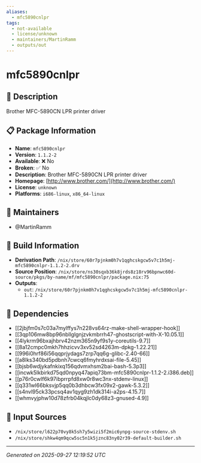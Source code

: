 ```yaml
---
aliases:
  - mfc5890cnlpr
tags:
  - not-available
  - license/unknown
  - maintainers/MartinRamm
  - outputs/out
---
```


# mfc5890cnlpr

## 📝 Description

Brother MFC-5890CN LPR printer driver

## 📋 Package Information

- **Name**: `mfc5890cnlpr`
- **Version**: `1.1.2-2`
- **Available**: ❌ No
- **Broken**: ✅ No
- **Description**: Brother MFC-5890CN LPR printer driver
- **Homepage**: [http://www.brother.com/](http://www.brother.com/)
- **License**: `unknown`
- **Platforms**: `i686-linux`, `x86_64-linux`
## 👥 Maintainers

- @MartinRamm


## 🔧 Build Information

- **Derivation Path**: `/nix/store/60r7pjnkm0h7v1qghcskgcw5v7c1h5mj-mfc5890cnlpr-1.1.2-2.drv`
- **Source Position**: `/nix/store/ns30sqxb36k8jrds8z18rv96bpnwc60d-source/pkgs/by-name/mf/mfc5890cnlpr/package.nix:75`
- **Outputs**:
  - `out`:  `/nix/store/60r7pjnkm0h7v1qghcskgcw5v7c1h5mj-mfc5890cnlpr-1.1.2-2`

## 🔗 Dependencies

- [[2jbjfm0s7c03a7mylffys7n228vs64rz-make-shell-wrapper-hook]]
- [[3qp106mw8bp96nbllglgnjzvkmbrrh47-ghostscript-with-X-10.05.1]]
- [[4lykrm96bxajhbrv42nzm365n9yf9s1y-coreutils-9.7]]
- [[8a12cmpc0mkh7hhzicvv3xv52sd4263m-dpkg-1.22.21]]
- [[996i0hrf86i56qqprjydags7zrp7qq6g-glibc-2.40-66]]
- [[a8lks340bd5pdbnh7cwcq6fmyhrdxsai-file-5.45]]
- [[bjsb6wdjykafnkixq156qdvmxhsm2bai-bash-5.3p3]]
- [[incwk5lkbirkd75qd0npyq47apiq73bm-mfc5890cnlpr-1.1.2-2.i386.deb]]
- [[p76r0cwlf6k97ibprrpfd8xw0r8wc3nx-stdenv-linux]]
- [[q331wl66bksvjp5qq0b3dhbcw3fx09x2-gawk-5.3.2]]
- [[s4nvl95ck33pcsq4av1qyg9zh1dk314i-a2ps-4.15.7]]
- [[whmvyjphw10d78zfrb04kqjlc0dy68z3-gnused-4.9]]

## 📁 Input Sources

- `/nix/store/l622p70vy8k5sh7y5wizi5f2mic6ynpg-source-stdenv.sh`
- `/nix/store/shkw4qm9qcw5sc5n1k5jznc83ny02r39-default-builder.sh`

---
*Generated on 2025-09-27 12:19:52 UTC*
